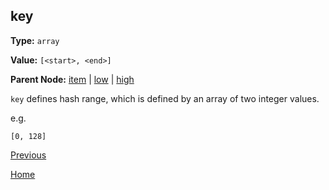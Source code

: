 key
----------

**Type:** `array`

**Value:** `[<start>, <end>]`

**Parent Node:** [item](item.md) | [low](low.md) | [high](high.md)

`key` defines hash range, which is defined by an array of two integer values.   

e.g.

    [0, 128]

[Previous](../table.md)

[Home](../../../index.md)